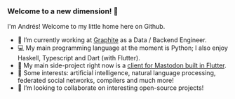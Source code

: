 ### Welcome to a new dimension! :milky_way:

<!--
**aitorres/aitorres** is a ✨ _special_ ✨ repository because its `README.md` (this file) appears on your GitHub profile.

Here are some ideas to get you started:

- 🔭 I’m currently working on ...
- 🌱 I’m currently learning ...
- 👯 I’m looking to collaborate on ...
- 🤔 I’m looking for help with ...
- 💬 Ask me about ...
- 📫 How to reach me: ...
- 😄 Pronouns: ...
- ⚡ Fun fact: ...
-->

I'm Andrés! Welcome to my little home here on Github. 

- 🔭 I’m currently working at [Graphite](https://graphitehq.com) as a Data / Backend Engineer.
- :computer: My main programming language at the moment is Python; I also enjoy Haskell, Typescript and Dart (with Flutter).
- 🌱 My main side-project right now is a [client for Mastodon built in Flutter](https://github.com/feathr-space/feathr).
- 💬 Some interests: artificial intelligence, natural language processing, federated social networks, compilers and much more!
- 👯 I’m looking to collaborate on interesting open-source projects!
